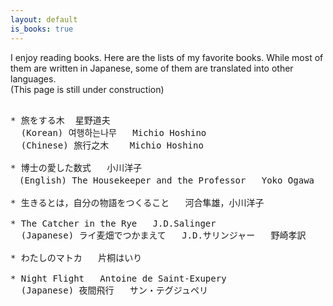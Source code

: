 ```yaml
---
layout: default
is_books: true
---
```


I enjoy reading books. Here are the lists of my favorite books. While most of them are written in Japanese, some of them are translated into other languages.  
(This page is still under construction)

<pre>

* 旅をする木  星野道夫  
  (Korean) 여행하는나무   Michio Hoshino  
  (Chinese) 旅行之木    Michio Hoshino

* 博士の愛した数式   小川洋子  
　(English) The Housekeeper and the Professor   Yoko Ogawa

* 生きるとは，自分の物語をつくること   河合隼雄，小川洋子　　

* The Catcher in the Rye   J.D.Salinger  
  (Japanese) ライ麦畑でつかまえて   J.D.サリンジャー   野崎孝訳

* わたしのマトカ   片桐はいり

* Night Flight   Antoine de Saint-Exupery  
  (Japanese) 夜間飛行   サン・テグジュペリ


</pre>
